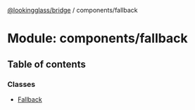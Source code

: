 [@lookingglass/bridge](../README.md) / components/fallback

# Module: components/fallback

## Table of contents

### Classes

- [Fallback](../classes/components_fallback.Fallback.md)
